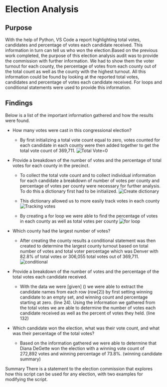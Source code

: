 # Election Analysis

## Purpose
With the help of Python, VS Code a report highlighting total votes, candidates and percentage of votes each candidate received. This information in turn can tell us who won the election.Based on the previous work completed, the purpose of this election analysis audit was to provide the commission with further information. We had to show them the voter turnout for each county, the percentage of votes from each county out of the total count as well as the county with the highest turnout. All this information could be found by looking at the reported total votes, candidates and percentage of votes each candidate received. For loops and conditional statements were used to provide this information.

## Findings
Below is a list of the important information gathered and how the results were found.

- How many votes were cast in this congressional election?
  * By first initializing a total vote count equal to zero, votes counted for each candidate in each county were then added together to get the total vote count of 369,711.
![Total Vote=0](https://user-images.githubusercontent.com/80358062/114328957-c9561080-9b03-11eb-99a2-0a8b584fef95.png)

- Provide a breakdown of the number of votes and the percentage of total votes for each county in the precinct.
  * To collect the total vote count and to collect individual information for each candidate a breakdown of number of votes per county and percentage of votes per county were necessary for further analysis. To do this a dictionary first had to be initialized.
  ![Create dictionary](https://user-images.githubusercontent.com/80358062/114329072-19cd6e00-9b04-11eb-9e3c-8712f094e41b.png)
  
  * This dictionary allowed us to more easily track votes in each county 
  ![Tracking votes ](https://user-images.githubusercontent.com/80358062/114329211-5f8a3680-9b04-11eb-81c6-0a5798e411e8.png)
  
  * By creating a for loop we were able to find the percentage of votes in each county as well as total votes per county
  ![for loop](https://user-images.githubusercontent.com/80358062/114329596-61082e80-9b05-11eb-8d2d-6b26f0bfb278.png)

- Which county had the largest number of votes?
  * After creating the county results a conditional statement was then created to determine the largest county turnout based on total number of votes and total voter percentage which was Denver with 82.8% of total votes or 306,055 total votes out of 369,711.
  ![conditional](https://user-images.githubusercontent.com/80358062/114329712-b47a7c80-9b05-11eb-857c-62c0dfa8ba97.png)

- Provide a breakdown of the number of votes and the percentage of the total votes each candidate received.
  * With the data we were [given] () we were able to extract the candidate names from each row (row[2]) by first setting winning candidate to an empty set, and winning count and percentage starting at zero. (line 24). Using the information we gathered from the total votes we are able to determine the number of votes each candidate received as well as the percent of votes they held. (line 132)

- Which candidate won the election, what was their vote count, and what was their percentage of the total votes?
  * Based on the information gathered we were able to determine that Diana DeGette won the election with a winning vote count of 272,892 votes and winning percentage of 73.8%. (winning candidate summary)

Summary
There is a statement to the election commission that explores how this script can be used for any election, with two examples for modifying the script. 


